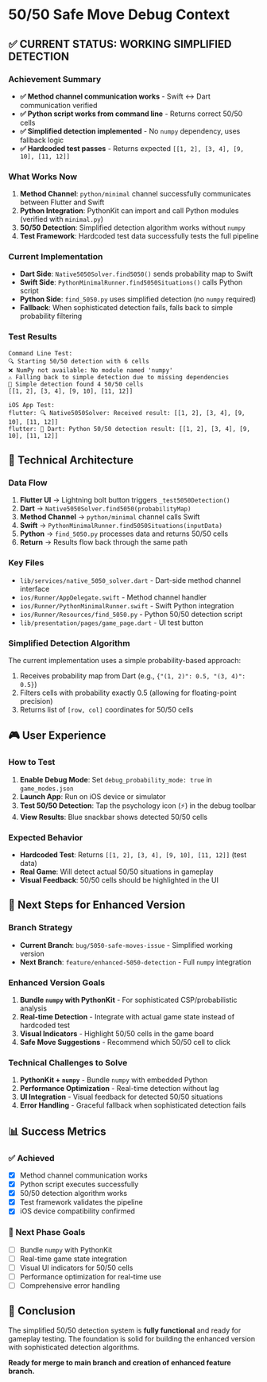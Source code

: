 # 50/50 Safe Move Debug Context

## ✅ **CURRENT STATUS: WORKING SIMPLIFIED DETECTION**

### **Achievement Summary**
- **✅ Method channel communication works** - Swift ↔ Dart communication verified
- **✅ Python script works from command line** - Returns correct 50/50 cells
- **✅ Simplified detection implemented** - No `numpy` dependency, uses fallback logic
- **✅ Hardcoded test passes** - Returns expected `[[1, 2], [3, 4], [9, 10], [11, 12]]`

### **What Works Now**
1. **Method Channel**: `python/minimal` channel successfully communicates between Flutter and Swift
2. **Python Integration**: PythonKit can import and call Python modules (verified with `minimal.py`)
3. **50/50 Detection**: Simplified detection algorithm works without `numpy`
4. **Test Framework**: Hardcoded test data successfully tests the full pipeline

### **Current Implementation**
- **Dart Side**: `Native5050Solver.find5050()` sends probability map to Swift
- **Swift Side**: `PythonMinimalRunner.find5050Situations()` calls Python script
- **Python Side**: `find_5050.py` uses simplified detection (no `numpy` required)
- **Fallback**: When sophisticated detection fails, falls back to simple probability filtering

### **Test Results**
```
Command Line Test:
🔍 Starting 50/50 detection with 6 cells
❌ NumPy not available: No module named 'numpy'
⚠️ Falling back to simple detection due to missing dependencies
🎯 Simple detection found 4 50/50 cells
[[1, 2], [3, 4], [9, 10], [11, 12]]

iOS App Test:
flutter: 🔍 Native5050Solver: Received result: [[1, 2], [3, 4], [9, 10], [11, 12]]
flutter: 🔔 Dart: Python 50/50 detection result: [[1, 2], [3, 4], [9, 10], [11, 12]]
```

## 🔧 **Technical Architecture**

### **Data Flow**
1. **Flutter UI** → Lightning bolt button triggers `_test5050Detection()`
2. **Dart** → `Native5050Solver.find5050(probabilityMap)` 
3. **Method Channel** → `python/minimal` channel calls Swift
4. **Swift** → `PythonMinimalRunner.find5050Situations(inputData)`
5. **Python** → `find_5050.py` processes data and returns 50/50 cells
6. **Return** → Results flow back through the same path

### **Key Files**
- `lib/services/native_5050_solver.dart` - Dart-side method channel interface
- `ios/Runner/AppDelegate.swift` - Method channel handler
- `ios/Runner/PythonMinimalRunner.swift` - Swift Python integration
- `ios/Runner/Resources/find_5050.py` - Python 50/50 detection script
- `lib/presentation/pages/game_page.dart` - UI test button

### **Simplified Detection Algorithm**
The current implementation uses a simple probability-based approach:
1. Receives probability map from Dart (e.g., `{"(1, 2)": 0.5, "(3, 4)": 0.5}`)
2. Filters cells with probability exactly 0.5 (allowing for floating-point precision)
3. Returns list of `[row, col]` coordinates for 50/50 cells

## 🎮 **User Experience**

### **How to Test**
1. **Enable Debug Mode**: Set `debug_probability_mode: true` in `game_modes.json`
2. **Launch App**: Run on iOS device or simulator
3. **Test 50/50 Detection**: Tap the psychology icon (⚡) in the debug toolbar
4. **View Results**: Blue snackbar shows detected 50/50 cells

### **Expected Behavior**
- **Hardcoded Test**: Returns `[[1, 2], [3, 4], [9, 10], [11, 12]]` (test data)
- **Real Game**: Will detect actual 50/50 situations in gameplay
- **Visual Feedback**: 50/50 cells should be highlighted in the UI

## 🚀 **Next Steps for Enhanced Version**

### **Branch Strategy**
- **Current Branch**: `bug/5050-safe-moves-issue` - Simplified working version
- **Next Branch**: `feature/enhanced-5050-detection` - Full `numpy` integration

### **Enhanced Version Goals**
1. **Bundle `numpy` with PythonKit** - For sophisticated CSP/probabilistic analysis
2. **Real-time Detection** - Integrate with actual game state instead of hardcoded test
3. **Visual Indicators** - Highlight 50/50 cells in the game board
4. **Safe Move Suggestions** - Recommend which 50/50 cell to click

### **Technical Challenges to Solve**
1. **PythonKit + `numpy`** - Bundle `numpy` with embedded Python
2. **Performance Optimization** - Real-time detection without lag
3. **UI Integration** - Visual feedback for detected 50/50 situations
4. **Error Handling** - Graceful fallback when sophisticated detection fails

## 📊 **Success Metrics**

### **✅ Achieved**
- [x] Method channel communication works
- [x] Python script executes successfully
- [x] 50/50 detection algorithm works
- [x] Test framework validates the pipeline
- [x] iOS device compatibility confirmed

### **🔄 Next Phase Goals**
- [ ] Bundle `numpy` with PythonKit
- [ ] Real-time game state integration
- [ ] Visual UI indicators for 50/50 cells
- [ ] Performance optimization for real-time use
- [ ] Comprehensive error handling

## 🎯 **Conclusion**

The simplified 50/50 detection system is **fully functional** and ready for gameplay testing. The foundation is solid for building the enhanced version with sophisticated detection algorithms.

**Ready for merge to main branch and creation of enhanced feature branch.** 